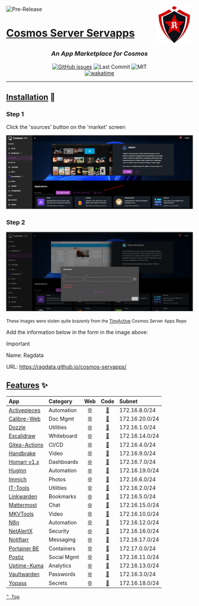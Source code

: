 <a name="top"><img height="100" align="right" src="https://raw.githubusercontent.com/Ragdata/media/master/logo/Ragdata-64.svg" alt="Cosmos Server Servapps" /></a>

<!-- [![Codacy grade][codacy-grade]][codacy-repo] -->
![Pre-Release][pre-release]
<!-- ![Version][version] -->

<h1>

[Cosmos Server Servapps][release]

</h1>

<div align="center">

### _An App Marketplace for Cosmos_

[![GitHub issues][issues-badge]][issues]
![Last Commit][commit-badge]
![MIT][license-badge]
<br />
[![wakatime][wakatime-badge]][wakatime-repo]

</div>

<hr />

## [Installation](#top) 📂

### Step 1

Click the 'sources' button on the 'market' screen

<img src="images/1.png">

### Step 2

<img src="images/2.png">

<small>These images were stolen quite brazenly from the <a href="https://github.com/TinyActive/cosmos-servapps" target="blank">TinyActive</a> Cosmos Server Apps Repo</small>

Add the information below in the form in the image above:

> [!important]
> Name: Ragdata
>
> URL: https://ragdata.github.io/cosmos-servapps/

## [Features](#top) ✨

| App                   | Category    | Web             | Code            | Subnet         |
|:----------------------|:------------|:---------------:|:---------------:|:---------------|
| [Activepieces][act]   | Automation  | [🌐][act-web]   | [💾][act-cod]  | 172.16.8.0/24  |
| [Calibre-Web][cal]    | Doc Mgmt    | [🌐][cal-web]   | [💾][cal-cod]  | 172.16.20.0/24 |
| [Dozzle][doz]         | Utilities   | [🌐][doz-web]   | [💾][doz-cod]  | 172.16.1.0/24  |
| [Excalidraw][exc]     | Whiteboard  | [🌐][exc-web]   | [💾][exc-cod]  | 172.16.14.0/24 |
| [Gitea-Actions][git]  | CI/CD       | [🌐][git-web]   | [💾][git-cod]  | 172.16.4.0/24  |
| [Handbrake][hnd]      | Video       | [🌐][hnd-web]   | [💾][hnd-cod]  | 172.16.9.0/24  |
| [Homarr v1.x][hom]    | Dashboards  | [🌐][hom-web]   | [💾][hom-cod]  | 172.16.7.0/24  |
| [Huginn][hug]         | Automation  | [🌐][hug-web]   | [💾][hug-cod]  | 172.16.19.0/24 |
| [Immich][imm]         | Photos      | [🌐][imm-web]   | [💾][imm-cod]  | 172.16.6.0/24  |
| [IT-Tools][itt]       | Utilities   | [🌐][itt-web]   | [💾][itt-cod]  | 172.16.2.0/24  |
| [Linkwarden][lnk]     | Bookmarks   | [🌐][lnk-web]   | [💾][lnk-cod]  | 172.16.5.0/24  |
| [Mattermost][mat]     | Chat        | [🌐][mat-web]   | [💾][mat-cod]  | 172.16.15.0/24 |
| [MKVTools][mkv]       | Video       | [🌐][mkv-web]   | [💾][mkv-cod]  | 172.16.10.0/24 |
| [N8n][n8n]            | Automation  | [🌐][n8n-web]   | [💾][n8n-cod]  | 172.16.12.0/24 |
| [NetAlertX][net]      | Security    | [🌐][net-web]   | [💾][net-cod]  | 172.16.16.0/24 |
| [Notifiarr][not]      | Messaging   | [🌐][not-web]   | [💾][not-cod]  | 172.16.17.0/24 |
| [Portainer BE][pbe]   | Containers  | [🌐][pbe-web]   | [💾][pbe-cod]  | 172.17.0.0/24  |
| [Postiz][ptz]         | Social Mgmt | [🌐][ptz-web]   | [💾][ptz-cod]  | 172.16.11.0/24 |
| [Uptime-Kuma][upk]    | Analytics   | [🌐][upk-web]   | [💾][upk-cod]  | 172.16.13.0/24 |
| [Vaultwarden][vlw]    | Passwords   | [🌐][vlw-web]   | [💾][vlw-cod]  | 172.16.3.0/24  |
| [Yopass][yop]         | Secrets     | [🌐][yop-web]   | [💾][yop-cod]  | 172.16.18.0/24 |

[`^ Top`](#top)

[act]: https://github.com/Ragdata/cosmos-servapps/tree/master/servapps/activepieces
[act-web]: https://www.activepieces.com/
[act-cod]: https://github.com/activepieces/activepieces/

[cal]: https://github.com/Ragdata/cosmos-servapps/tree/master/servapps/calibre-web
[cal-web]: https://calibre-ebook.com/
[cal-cod]: https://github.com/janeczku/calibre-web

[doz]: https://github.com/Ragdata/cosmos-servapps/tree/master/servapps/dozzle
[doz-web]: https://dozzle.dev/
[doz-cod]: https://github.com/amir20/dozzle

[exc]: https://github.com/Ragdata/cosmos-servapps/tree/master/servapps/excalidraw
[exc-web]: https://excalidraw.com/
[exc-cod]: https://github.com/excalidraw/excalidraw/

[git]: https://github.com/Ragdata/cosmos-servapps/tree/master/servapps/gitea-actions
[git-web]: https://about.gitea.com/
[git-cod]: https://github.com/go-gitea/gitea

[hnd]: https://github.com/Ragdata/cosmos-servapps/tree/master/servapps/handbrake
[hnd-web]: https://handbrake.fr/
[hnd-cod]: https://github.com/jlesage/docker-handbrake

[hom]: https://github.com/Ragdata/cosmos-servapps/tree/master/servapps/homarr
[hom-web]: https://homarr.dev/
[hom-cod]: https://github.com/ajnart/homarr

[hug]: https://github.com/Ragdata/cosmos-servapps/tree/master/servapps/huginn
[hug-web]: https://github.com/huginn/huginn
[hug-cod]: https://github.com/huginn/huginn

[imm]: https://github.com/Ragdata/cosmos-servapps/tree/master/servapps/immich
[imm-web]: https://immich.app/
[imm-cod]: https://github.com/immich-app/immich

[itt]: https://github.com/Ragdata/cosmos-servapps/tree/master/servapps/it-tools
[itt-web]: https://it-tools.tech/
[itt-cod]: https://github.com/CorentinTh/it-tools

[lnk]: https://github.com/Ragdata/cosmos-servapps/tree/master/servapps/linkwarden
[lnk-web]: https://linkwarden.app/
[lnk-cod]: https://github.com/linkwarden/linkwarden

[mat]: https://github.com/Ragdata/cosmos-servapps/tree/master/servapps/mattermost
[mat-web]: https://mattermost.com/
[mat-cod]: https://github.com/mattermost/mattermost/

[mkv]: https://github.com/Ragdata/cosmos-servapps/tree/master/servapps/mkvtoolnix
[mkv-web]: https://mkvtoolnix.download/
[mkv-cod]: https://github.com/jlesage/docker-mkvtoolnix

[n8n]: https://github.com/Ragdata/cosmos-servapps/tree/master/servapps/n8n
[n8n-web]: https://n8n.io/
[n8n-cod]: https://github.com/n8n-io/n8n/

[net]: https://github.com/Ragdata/cosmos-servapps/tree/master/servapps/netalertx
[net-web]: https://netalertx.com/
[net-cod]: https://github.com/jokob-sk/NetAlertX/

[not]: https://github.com/Ragdata/cosmos-servapps/tree/master/servapps/notifiarr
[not-web]: https://notifiarr.com/
[not-cod]: https://github.com/Notifiarr/notifiarr

[pbe]: https://github.com/Ragdata/cosmos-servapps/tree/master/servapps/portainer-be
[pbe-web]: https://www.portainer.io/
[pbe-cod]: https://github.com/portainer/portainer

[ptz]: https://github.com/Ragdata/cosmos-servapps/tree/master/servapps/postiz
[ptz-web]: https://postiz.com/
[ptz-cod]: https://github.com/gitroomhq/postiz-app

[upk]: https://github.com/Ragdata/cosmos-servapps/tree/master/servapps/uptime-kuma
[upk-web]: https://uptime.kuma.pet/
[upk-cod]: https://github.com/louislam/uptime-kuma

[vlw]: https://github.com/Ragdata/cosmos-servapps/tree/master/servapps/vaultwarden
[vlw-web]: https://github.com/IceWhaleTech/CasaOS-AppStore
[vlw-cod]: https://github.com/azukaar/cosmos-casaos-store

[yop]: https://github.com/Ragdata/cosmos-servapps/tree/master/servapps/yopass
[yop-web]: https://yopass.se/
[yop-cod]: https://github.com/jhaals/yopass/


[pre-release]: https://img.shields.io/badge/Status-Pre--Release-d20000?labelColor=31383f
[release]: https://ragdata.github.io/cosmos-servapps/
[repo]: https://github.com/ragdata/cosmos-servapps

[commit-badge]: https://img.shields.io/github/last-commit/ragdata/cosmos-servapps/master?logo=github&style=for-the-badge
[issues-badge]: https://img.shields.io/github/issues-raw/ragdata/cosmos-servapps?style=for-the-badge&logo=github
[license-badge]: https://img.shields.io/badge/License-MIT-gold?style=for-the-badge

[issues]: https://github.com/ragdata/cosmos-servapps/issues
[mit-license]: http://choosealicense.com/licenses/mit/


[wakatime-badge]: https://wakatime.com/badge/user/7e04d9d4-3a44-495e-b622-69fdbafd036c/project/d8fd4898-5adc-4ab8-8208-4f3ce314075d.svg?style=for-the-badge
[wakatime-repo]: https://wakatime.com/badge/user/7e04d9d4-3a44-495e-b622-69fdbafd036c/project/d8fd4898-5adc-4ab8-8208-4f3ce314075d
